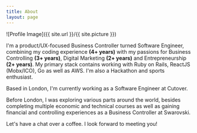 ```yaml
---
title: About
layout: page
---
```


![Profile Image]({{ site.url }}/{{ site.picture }})

<div class='description'>
  <p>
    I'm a product/UX-focused Business Controller turned Software Engineer, combining my coding experience <strong>(4+ years)</strong> with my passions for Business Controlling <strong>(3+ years)</strong>, Digital Marketing <strong>(2+ years)</strong> and Entrepreneurship <strong>(2+ years)</strong>. My primary stack contains working with Ruby on Rails, ReactJS (Mobx/ICO), Go as well as AWS. I'm also a Hackathon and sports enthusiast.
  </p>
  <p>
    Based in London, I'm currently working as a Software Engineer at Cutover.
  </p>
  <p>
    Before London, I was exploring various parts around the world, besides completing multiple economic and technical courses as well as gaining financial and controlling experiences as a Business Controller at Swarovski.
  </p>
  <p>
    Let's have a chat over a coffee. I look forward to meeting you!
  </p>
<div>
